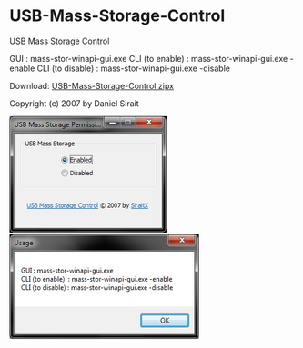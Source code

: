 # USB-Mass-Storage-Control

USB Mass Storage Control

GUI : mass-stor-winapi-gui.exe
CLI (to enable)  : mass-stor-winapi-gui.exe -enable
CLI (to disable) : mass-stor-winapi-gui.exe -disable


Download: [USB-Mass-Storage-Control.zipx](https://github.com/dns/USB-Mass-Storage-Control/releases/download/1.0/USB-Mass-Storage-Control.zipx)

Copyright (c) 2007 by Daniel Sirait

![USB-Mass-Storage-Control-screenshot.jpg](https://raw.githubusercontent.com/dns/USB-Mass-Storage-Control/master/USB-Mass-Storage-Control-screenshot.jpg)
![USB-Mass-Storage-Control-usage.jpg](https://raw.githubusercontent.com/dns/USB-Mass-Storage-Control/master/USB-Mass-Storage-Control-usage.jpg)


